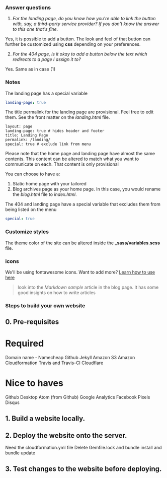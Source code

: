 ### Answer questions

1. *For the landing page, do you know how you're able to link the button with, say, a third-party service provider? If you don't know the answer to this one that's fine.*

 Yes, it is possible to add a button. The look and feel of that button can further be customized using **css** depending on your preferences.

2. *For the 404 page, is it okay to add a button below the text which redirects to a page I assign it to?*

 Yes. Same as in case (1)

### Notes
The landing page has a special variable

```yaml
landing-page: true
```
The title permalink for the landing page are provisional. Feel free to edit them. See the front matter on the *landing.html* file.

```
layout: page
landing-page: true # hides header and footer
title: Landing Page
permalink: /landing/
special: true # exclude link from menu
```

Please note that the home page and landing page have almost the same contents. This content can be altered to match what you want to communicate on each. That content is only provisional

You can choose to have a:

1. Static home page with your tailored
2. Blog  archives page as your home page. In this case, you would rename the *blog.html* file to *index.html*.

The 404 and landing page have a special variable that excludes them from being listed on the menu

```yaml
special: true
```

### Customize styles

The theme color of the site can be altered inside the **_sass/variables.scss** file.

### icons

We'll be using fontawesome icons. Want to add more? [Learn how to use here](https://fontawesome.com/how-to-use)

> look into the *Markdown sample* article in the blog page. It has some good insights on how to write articles

### Steps to build your own website

## 0. Pre-requisites

# Required
Domain name - Namecheap
Github
Jekyll
Amazon S3
Amazon Cloudformation
Travis and Travis-CI
Cloudflare

# Nice to haves
Github Desktop
Atom (from Github)
Google Analytics
Facebook Pixels
Disqus

## 1. Build a website locally.

## 2. Deploy the website onto the server.
Need the cloudformation.yml file
Delete Gemfile.lock and bundle install and bundle update


## 3. Test changes to the website before deploying.
